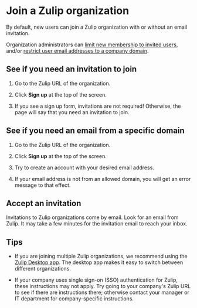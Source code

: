 # Join a Zulip organization

By default, new users can join a Zulip organization with or without an email
invitation.

Organization administrators can
[limit new membership to invited users](limit-new-membership-to-invited-users), and/or
[restrict user email addresses to a company domain](restrict-user-email-addresses-to-certain-domains).

## See if you need an invitation to join

1. Go to the Zulip URL of the organization.

1. Click **Sign up** at the top of the screen.

1. If you see a sign up form, invitations are not required! Otherwise, the
  page will say that you need an invitation to join.

## See if you need an email from a specific domain

1. Go to the Zulip URL of the organization.

1. Click **Sign up** at the top of the screen.

1. Try to create an account with your desired email address.

1. If your email address is not from an allowed domain, you will get an
   error message to that effect.

## Accept an invitation

Invitations to Zulip organizations come by email. Look for an email from
Zulip. It may take a few minutes for the invitation email to reach your
inbox.

## Tips

* If you are joining multiple Zulip organizations, we recommend
  using the [Zulip Desktop app](../apps). The desktop app makes it easy to
  switch between different organizations.

* If your company uses single sign-on (SSO) authentication for Zulip,
  these instructions may not apply. Try going to your company's Zulip URL
  to see if there are instructions there; otherwise contact your manager
  or IT department for company-specific instructions.
